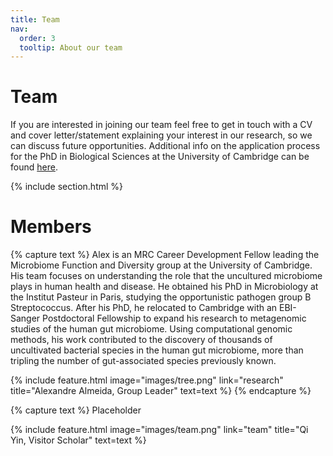 ```yaml
---
title: Team
nav:
  order: 3
  tooltip: About our team
---
```


# <i class="fas fa-users"></i>Team

If you are interested in joining our team feel free to get in touch with a CV and cover letter/statement explaining your interest in our research, so we can discuss future opportunities. Additional info on the application process for the PhD in Biological Sciences at the University of Cambridge can be found [here](https://www.postgraduate.study.cam.ac.uk/courses/directory/cvvtpdveb/apply).

{% include section.html %}

# Members

{% capture text %}
Alex is an MRC Career Development Fellow leading the Microbiome Function and Diversity group at the University of Cambridge. His team focuses on understanding the role that the uncultured microbiome plays in human health and disease. He obtained his PhD in Microbiology at the Institut Pasteur in Paris, studying the opportunistic pathogen group B Streptococcus. After his PhD, he relocated to Cambridge with an EBI-Sanger Postdoctoral Fellowship to expand his research to metagenomic studies of the human gut microbiome. Using computational genomic methods, his work contributed to the discovery of thousands of uncultivated bacterial species in the human gut microbiome, more than tripling the number of gut-associated species previously known.

{%
  include feature.html
  image="images/tree.png"
  link="research"
  title="Alexandre Almeida, Group Leader"
  text=text
%}
{% endcapture %}

{% capture text %}
Placeholder

{%
  include feature.html
  image="images/team.png"
  link="team"
  title="Qi Yin, Visitor Scholar"
  text=text
%}
